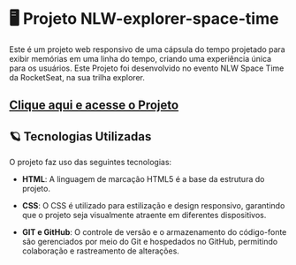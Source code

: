 # 🖥️ Projeto NLW-explorer-space-time


Este é um projeto web responsivo de uma cápsula do tempo projetado para exibir memórias em uma linha do tempo, criando uma experiência única para os usuários.
Este Projeto foi desenvolvido no evento NLW Space Time da RocketSeat, na sua trilha explorer.

## [Clique aqui e acesse o Projeto](https://lucasfneves.github.io/NLW-explorer-space-time/)

## 🪐 Tecnologias Utilizadas

O projeto faz uso das seguintes tecnologias:

- **HTML**: A linguagem de marcação HTML5 é a base da estrutura do projeto.

- **CSS**: O CSS é utilizado para estilização e design responsivo, garantindo que o projeto seja visualmente atraente em diferentes dispositivos.

- **GIT e GitHub**: O controle de versão e o armazenamento do código-fonte são gerenciados por meio do Git e hospedados no GitHub, permitindo colaboração e rastreamento de alterações.
